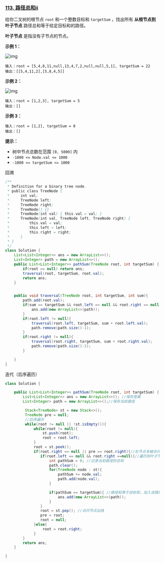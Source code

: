 ### [113. 路径总和ii](https://leetcode.cn/problems/path-sum-ii/)

给你二叉树的根节点 `root` 和一个整数目标和 `targetSum` ，找出所有 **从根节点到叶子节点** 路径总和等于给定目标和的路径。

**叶子节点** 是指没有子节点的节点。

 

**示例 1：**

![img](https://assets.leetcode.com/uploads/2021/01/18/pathsumii1.jpg)

```
输入：root = [5,4,8,11,null,13,4,7,2,null,null,5,1], targetSum = 22
输出：[[5,4,11,2],[5,8,4,5]]
```

**示例 2：**

![img](https://assets.leetcode.com/uploads/2021/01/18/pathsum2.jpg)

```
输入：root = [1,2,3], targetSum = 5
输出：[]
```

**示例 3：**

```
输入：root = [1,2], targetSum = 0
输出：[]
```

 

**提示：**

- 树中节点总数在范围 `[0, 5000]` 内
- `-1000 <= Node.val <= 1000`
- `-1000 <= targetSum <= 1000`





回溯

```java
/**
 * Definition for a binary tree node.
 * public class TreeNode {
 *     int val;
 *     TreeNode left;
 *     TreeNode right;
 *     TreeNode() {}
 *     TreeNode(int val) { this.val = val; }
 *     TreeNode(int val, TreeNode left, TreeNode right) {
 *         this.val = val;
 *         this.left = left;
 *         this.right = right;
 *     }
 * }
 */
class Solution {
    List<List<Integer>> ans = new ArrayList<>();
    List<Integer> path = new ArrayList<>();
    public List<List<Integer>> pathSum(TreeNode root, int targetSum) {
        if(root == null) return ans;
        traversal(root, targetSum, root.val);
        return ans;
    }


    public void traversal(TreeNode root, int targetSum, int sum){
        path.add(root.val);
        if(sum == targetSum && root.left == null && root.right == null){
            ans.add(new ArrayList<>(path));
        }
        if(root.left != null){
            traversal(root.left, targetSum, sum + root.left.val);
            path.remove(path.size()-1);
        }
        if(root.right != null){
            traversal(root.right, targetSum, sum + root.right.val);
            path.remove(path.size()-1);
        }

    }
}
```





迭代（后序遍历）

```java
class Solution {

    public List<List<Integer>> pathSum(TreeNode root, int targetSum) {
        List<List<Integer>> ans = new ArrayList<>(); //保存答案
        List<Integer> path = new ArrayList<>();//保存当前路径

         Stack<TreeNode> st = new Stack<>();
         TreeNode pre = null;
         //后序遍历
         while(root != null || !st.isEmpty()){
             while(root != null){
                 st.push(root);
                 root = root.left;
             }
             root = st.peek();
             if(root.right == null || pre == root.right){//右节点未被访问或为空，访问该节点
                if(root.left == null && root.right ==null){//遍历到叶子节点
                    int pathSum = 0; //记录当前路径的总和
                    path.clear();
                    for(TreeNode node : st){
                        pathSum += node.val;
                        path.add(node.val);
                    }

                    if(pathSum == targetSum){ //路径和等于目标和，加入该路径
                        ans.add(new ArrayList<>(path));
                    }
                }
                root = st.pop(); //访问节点出栈
                pre = root;
                root = null;
             }else{
                 root = root.right;
             }
        }
        return ans;
    }

}
```



